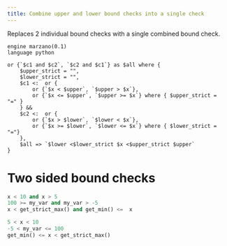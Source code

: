 ```yaml
---
title: Combine upper and lower bound checks into a single check
---
```


Replaces 2 individual bound checks with a single combined bound check.

```grit
engine marzano(0.1)
language python

or {`$c1 and $c2`, `$c2 and $c1`} as $all where {
    $upper_strict = "",
    $lower_strict = "",
    $c1 <:  or {
        or {`$x < $upper`, `$upper > $x`}, 
        or {`$x <= $upper`, `$upper >= $x`} where { $upper_strict = "=" }
    } &&
    $c2 <:  or {
        or {`$x > $lower`, `$lower < $x`}, 
        or {`$x >= $lower`, `$lower <= $x`} where { $lower_strict = "="}
    },
    $all => `$lower <$lower_strict $x <$upper_strict $upper`
}
```

# Two sided bound checks

```python
x < 10 and x > 5
100 >= my_var and my_var > -5
x < get_strict_max() and get_min() <=  x
```

```python
5 < x < 10
-5 < my_var <= 100
get_min() <= x < get_strict_max()
```
